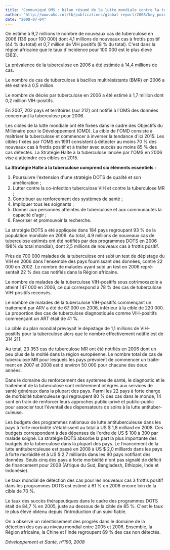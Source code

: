 ```yaml
---
title: "Communiqué OMS : bilan résumé de la lutte mondiale contre la tuberculose"
author: "http://www.who.int/tb/publications/global report/2008/key_points/fr/index.ht"
date: "2008-07-04"
---
```


On estime à 9,2 millions le nombre de nou­veaux cas de tuberculose en 2006 (139 pour 100 000) dont 4,1 millions de nouveaux cas à frottis positif (44 % du total) et 0,7 million de VIH positifs (8 % du total). C'est dans la région africaine que le taux d'incidence pour 100 000 est le plus élevé (363).

La prévalence de la tuberculose en 2006 a été estimée à 14,4 millions de cas.

Le nombre de cas de tuberculose à bacilles multirésistants (BMR) en 2006 a été estimé à 0,5 million.

Le nombre de décès par tuberculose en 2006 a été estimé à 1,7 million dont 0,2 million VIH-positifs.

En 2007, 202 pays et territoires (sur 212) ont notifié à l'OMS des données concernant la tuberculose pour 2006.

Les cibles de la lutte mondiale ont été fixées dans le cadre des Objectifs du Millénaire pour le Développement (OMD). La cible de l'OMD consiste à maîtriser la tuberculose et commen­cer à inverser la tendance d'ici 2015. Les cibles fixées par l'OMS en 1991 consistent à détecter au moins 70 % des nouveaux cas à frottis positif et à traiter avec succès au moins 85 % des cas détectés. La Stratégie Halte à la tuberculose lancée par l'OMS en 2006 vise à atteindre ces cibles en 2015.

**La Stratégie Halte à la tuberculose com­prend six éléments essentiels :**

1.  Poursuivre l'extension d'une stratégie DOTS de qualité et son amélioration ;
2.  Lutter contre la co-infection tuberculose VIH et contre la tuberculose MR ;
3.  Contribuer au renforcement des systèmes de santé ;
4.  Impliquer tous les soignants ;
5.  Donner aux personnes atteintes de tubercu­lose et aux communautés la capacité d'agir ;
6.  Favoriser et promouvoir la recherche.

La stratégie DOTS a été appliquée dans 184 pays regroupant 93 % de la population mon­diale en 2006. Au total, 4.9 millions de nou­veaux cas de tuberculose estimés ont été notifiés par des programmes DOTS en 2006 (98% du total mondial), dont 2,5 millions de nouveaux cas à frottis positif.

Près de 700 000 malades de la tuberculose ont subi un test de dépistage du VIH en 2006 dans l'ensemble des pays fournissant des données, contre 22 000 en 2002. Le nombre de malades ayant subi un test en 2006 repré­sentait 22 % des cas notifiés dans la Région africaine.

Le nombre de malades de la tuberculose VIH-­positifs sous cotrimoxazole a atteint 147 000 en 2006, ce qui correspond à 78 % des cas de tuberculose VIH-positifs recensés.

Le nombre de malades de la tuberculose VIH-­positifs commençant un traitement par ARV a été de 67 000 en 2006, inférieur à la cible de 220 000. La proportion des cas de tuber­culose diagnostiqués comme VIH-positifs commençant un ART était de 41 %.

La cible du plan mondial prévoyait le dépista­ge de 1,1 millions de VIH-positifs pour la tuberculose alors que le nombre effectivement notifié est de 314 211.

Au total, 23 353 cas de tuberculose MR ont été notifiés en 2006 dont un peu plus de la moitié dans la région européenne. Le nombre total de cas de tuberculose MR pour lesquels les pays prévoient de commencer un traite­ment en 2007 et 2008 est d'environ 50 000 pour chacune des deux années.

Dans le domaine du renforcement des sys­tèmes de santé, le diagnostic et le traitement de la tuberculose sont entièrement intégrés aux services de santé généraux dans la plupart des pays. Parmi les 22 pays à forte charge de morbidité tuberculeuse qui regroupent 80 % des cas dans le monde, 14 sont en train de renforcer leurs approches public-privé et public-public pour associer tout l'éventail des dispensateurs de soins à la lutte antituber­culeuse.

Les budgets des programmes nationaux de lutte antituberculeuse dans les pays à forte morbidité s'établissent au total à US \$ 1,8 milliard en 2008. Ces budgets correspondent à des dépenses de l'ordre de US \$ 100 à 300 par malade soigné. La stratégie DOTS absor­be la part la plus importante des budgets de la tuberculose dans la plupart des pays. Le financement de la lutte antituberculeuse est passé en 2008 à US \$ 2,0 milliards dans les pays à forte morbidité et à US \$ 2,7 milliards dans les 90 pays notifiant des données. Seuls cinq des pays à forte morbidité n'ont pas signalé de déficit de financement pour 2008 (Afrique du Sud, Bangladesh, Ethiopie, Inde et Indonésie).

Le taux mondial de détection des cas pour les nouveaux cas à frottis positif dans les pro­grammes DOTS est estimé à 61 % en 2006 encore loin de la cible de 70 %.

Le taux des succès thérapeutiques dans le cadre des programmes DOTS était de 84,7 % en 2005, juste au dessous de la cible de 85 %. C'est le taux le plus élevé obtenu depuis l'introduction d'un suivi fiable.

On a observé un ralentissement des progrès dans le domaine de la détection des cas au niveau mondial entre 2005 et 2006. Ensemble, la Région africaine, la Chine et l'Inde regroupent 69 % des cas non détectés.

*Développement et Santé, n°190, 2008*
